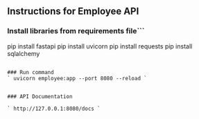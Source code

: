 ## Instructions for Employee API

### Install libraries from requirements file```
pip install fastapi
pip install uvicorn
pip install requests
pip install sqlalchemy
```

### Run command
` uvicorn employee:app --port 8080 --reload `


### API Documentation

` http://127.0.0.1:8080/docs `
